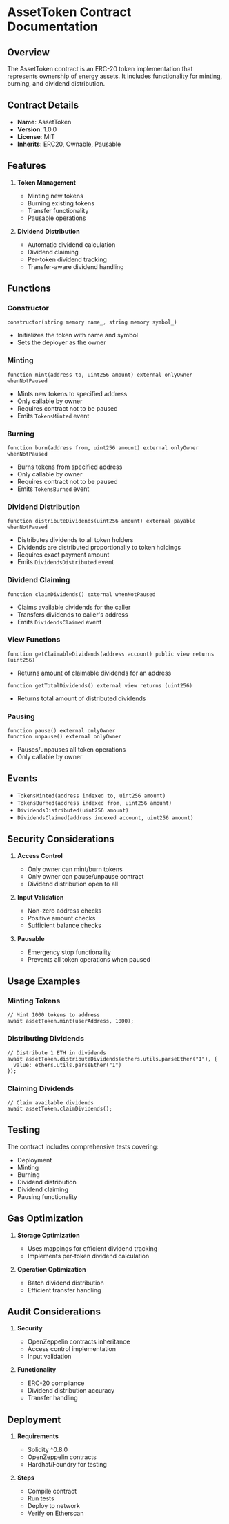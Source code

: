 # AssetToken Contract Documentation

## Overview
The AssetToken contract is an ERC-20 token implementation that represents ownership of energy assets. It includes functionality for minting, burning, and dividend distribution.

## Contract Details
- **Name**: AssetToken
- **Version**: 1.0.0
- **License**: MIT
- **Inherits**: ERC20, Ownable, Pausable

## Features
1. **Token Management**
   - Minting new tokens
   - Burning existing tokens
   - Transfer functionality
   - Pausable operations

2. **Dividend Distribution**
   - Automatic dividend calculation
   - Dividend claiming
   - Per-token dividend tracking
   - Transfer-aware dividend handling

## Functions

### Constructor
```solidity
constructor(string memory name_, string memory symbol_)
```
- Initializes the token with name and symbol
- Sets the deployer as the owner

### Minting
```solidity
function mint(address to, uint256 amount) external onlyOwner whenNotPaused
```
- Mints new tokens to specified address
- Only callable by owner
- Requires contract not to be paused
- Emits `TokensMinted` event

### Burning
```solidity
function burn(address from, uint256 amount) external onlyOwner whenNotPaused
```
- Burns tokens from specified address
- Only callable by owner
- Requires contract not to be paused
- Emits `TokensBurned` event

### Dividend Distribution
```solidity
function distributeDividends(uint256 amount) external payable whenNotPaused
```
- Distributes dividends to all token holders
- Dividends are distributed proportionally to token holdings
- Requires exact payment amount
- Emits `DividendsDistributed` event

### Dividend Claiming
```solidity
function claimDividends() external whenNotPaused
```
- Claims available dividends for the caller
- Transfers dividends to caller's address
- Emits `DividendsClaimed` event

### View Functions
```solidity
function getClaimableDividends(address account) public view returns (uint256)
```
- Returns amount of claimable dividends for an address

```solidity
function getTotalDividends() external view returns (uint256)
```
- Returns total amount of distributed dividends

### Pausing
```solidity
function pause() external onlyOwner
function unpause() external onlyOwner
```
- Pauses/unpauses all token operations
- Only callable by owner

## Events
- `TokensMinted(address indexed to, uint256 amount)`
- `TokensBurned(address indexed from, uint256 amount)`
- `DividendsDistributed(uint256 amount)`
- `DividendsClaimed(address indexed account, uint256 amount)`

## Security Considerations
1. **Access Control**
   - Only owner can mint/burn tokens
   - Only owner can pause/unpause contract
   - Dividend distribution open to all

2. **Input Validation**
   - Non-zero address checks
   - Positive amount checks
   - Sufficient balance checks

3. **Pausable**
   - Emergency stop functionality
   - Prevents all token operations when paused

## Usage Examples

### Minting Tokens
```solidity
// Mint 1000 tokens to address
await assetToken.mint(userAddress, 1000);
```

### Distributing Dividends
```solidity
// Distribute 1 ETH in dividends
await assetToken.distributeDividends(ethers.utils.parseEther("1"), {
  value: ethers.utils.parseEther("1")
});
```

### Claiming Dividends
```solidity
// Claim available dividends
await assetToken.claimDividends();
```

## Testing
The contract includes comprehensive tests covering:
- Deployment
- Minting
- Burning
- Dividend distribution
- Dividend claiming
- Pausing functionality

## Gas Optimization
1. **Storage Optimization**
   - Uses mappings for efficient dividend tracking
   - Implements per-token dividend calculation

2. **Operation Optimization**
   - Batch dividend distribution
   - Efficient transfer handling

## Audit Considerations
1. **Security**
   - OpenZeppelin contracts inheritance
   - Access control implementation
   - Input validation

2. **Functionality**
   - ERC-20 compliance
   - Dividend distribution accuracy
   - Transfer handling

## Deployment
1. **Requirements**
   - Solidity ^0.8.0
   - OpenZeppelin contracts
   - Hardhat/Foundry for testing

2. **Steps**
   - Compile contract
   - Run tests
   - Deploy to network
   - Verify on Etherscan 